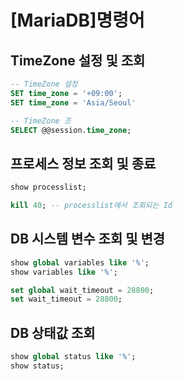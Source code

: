 # [MariaDB]명령어

## TimeZone 설정 및 조회

```sql
-- TimeZone 설정
SET time_zone = '+09:00';
SET time_zone = 'Asia/Seoul'

-- TimeZone 조
SELECT @@session.time_zone;
```

## 프로세스 정보 조회 및 종료

```sql
show processlist;

kill 40; -- processlist에서 조회되는 Id
```

## DB 시스템 변수 조회 및 변경

```sql
show global variables like '%';
show variables like '%';

set global wait_timeout = 28800;
set wait_timeout = 28800;
```

## DB 상태값 조회

```sql
show global status like '%';
show status;
```
